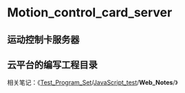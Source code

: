 # Motion_control_card_server
##  运动控制卡服务器

## 云平台的编写工程目录

相关笔记：《[Test_Program_Set](https://github.com/lovely-him/Test_Program_Set)/[JavaScript_test](https://github.com/lovely-him/Test_Program_Set/tree/main/JavaScript_test)/**Web_Notes**/》
